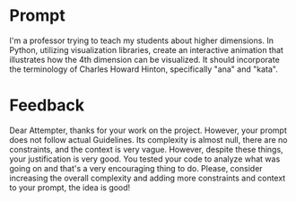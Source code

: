 # Prompt

I'm a professor trying to teach my students about higher dimensions. In Python, utilizing visualization libraries, create an interactive animation that illustrates how the 4th dimension can be visualized. It should incorporate the terminology of Charles Howard Hinton, specifically "ana" and "kata".

# Feedback

Dear Attempter, thanks for your work on the project. However, your prompt does not follow actual Guidelines. Its complexity is almost null, there are no constraints, and the context is very vague.
However, despite these things, your justification is very good. You tested your code to analyze what was going on and that's a very encouraging thing to do.
Please, consider increasing the overall complexity and adding more constraints and context to your prompt, the idea is good!